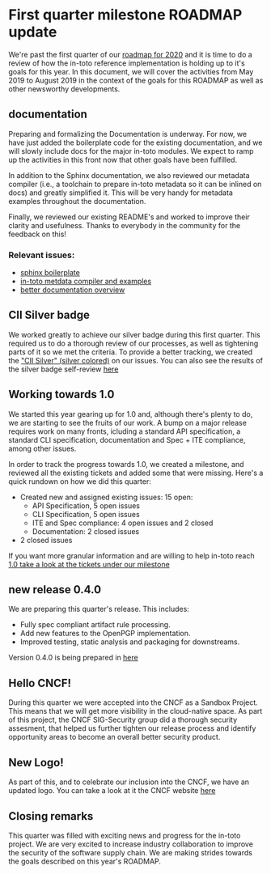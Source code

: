 # First quarter milestone ROADMAP update

We're past the first quarter of our [roadmap for 2020](https://github.com/in-toto/in-toto/blob/develop/ROADMAP.md
) and it is time to do a review of how the in-toto reference implementation is
holding up to it's goals for this year. In this document, we will cover the
activities from May 2019 to August 2019 in the context of the goals for this
ROADMAP as well as other newsworthy developments.

## documentation
Preparing and formalizing the Documentation is underway. For now, we have just
added the boilerplate code for the existing documentation, and we will slowly
include docs for the major in-toto modules. We expect to ramp up the activities
in this front now that other goals have been fulfilled.

In addition to the Sphinx documentation, we also reviewed our metadata compiler
(i.e., a toolchain to prepare in-toto metadata so it can be inlined on docs)
and greatly simplified it. This will be very handy for metadata examples
throughout the documentation.

Finally, we reviewed our existing README's and worked to improve their clarity
and usefulness. Thanks to everybody in the community for the feedback on this!

### Relevant issues:
* [sphinx boilerplate](https://github.com/in-toto/in-toto/pull/298)
* [in-toto metdata compiler and examples](https://github.com/in-toto/docs/pull/5)
* [better documentation overview](https://github.com/in-toto/docs/blob/master/README.md)


## CII Silver badge

We worked greatly to achieve our silver badge during this first quarter. This
required us to do a thorough review of our processes, as well as tightening
parts of it so we met the criteria. To provide a better tracking, we created
the ["CII Silver" (silver
colored)](https://github.com/in-toto/in-toto/issues?utf8=%E2%9C%93&q=label%3A%22CII+silver%22+)
on our issues. You can also see the results of the silver badge self-review
[here](https://bestpractices.coreinfrastructure.org/en/projects/1523)


## Working towards 1.0

We started this year gearing up for 1.0 and, although there's plenty to do, we
are starting to see the fruits of our work. A bump on a major release requires
work on many fronts, icluding a standard API specification, a standard CLI
specification, documentation and Spec + ITE compliance, among other issues.

In order to track the progress towards 1.0, we created a milestone, and
reviewed all the existing tickets and added some that were missing.  Here's a
quick rundown on how we did this quarter:

- Created new and assigned existing issues: 15 open:
    - API Specification, 5 open issues
    - CLI Specification, 5 open issues
    - ITE and Spec compliance: 4 open issues and 2 closed
    - Documentation: 2 closed issues
- 2 closed issues

If you want more granular information and are willing to help in-toto reach [1.0 take a look at the tickets under our milestone](https://github.com/in-toto/in-toto/issues?q=is%3Aopen+is%3Aissue+milestone%3A%22in-toto+1.0%22)

## new release 0.4.0

We are preparing this quarter's release. This includes:

- Fully spec compliant artifact rule processing.
- Add new features to the OpenPGP implementation.
- Improved testing, static analysis and packaging for downstreams.

Version 0.4.0 is being prepared in [here](https://github.com/in-toto/in-toto/pull/300)


## Hello CNCF!

During this quarter we were accepted into the CNCF as a Sandbox Project. This
means that we will get more visibility in the cloud-native space. As part of
this project, the CNCF SIG-Security group did a thorough security assesment,
that helped us further tighten our release process and identify opportunity
areas to become an overall better security product.

## New Logo!

As part of this, and to celebrate our inclusion into the CNCF, we have an
updated logo. You can take a look at it the CNCF website [here](https://github.com/cncf/artwork/blob/master/examples/sandbox.md#in-toto-logos)


## Closing remarks

This quarter was filled with exciting news and progress for the in-toto
project. We are very excited to increase industry collaboration to improve the
security of the software supply chain. We are making strides towards the goals
described on this year's ROADMAP.
